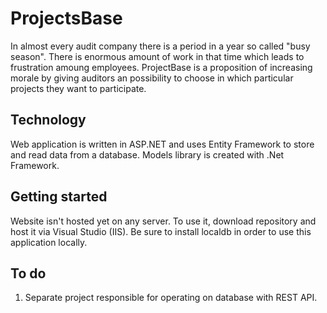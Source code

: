 # ProjectsBase
In almost every audit company there is a period in a year so called "busy season". There is enormous amount of work in that time 
which leads to frustration amoung employees. ProjectBase is a proposition of increasing morale by giving auditors an possibility to choose
in which particular projects they want to participate.

## Technology
Web application is written in ASP.NET and uses Entity Framework to store and read data from a database. 
Models library is created with .Net Framework.

## Getting started
Website isn't hosted yet on any server. To use it, download repository and host it via Visual Studio (IIS). Be sure to install localdb in order to use this application locally.

## To do
1. Separate project responsible for operating on database with REST API.

